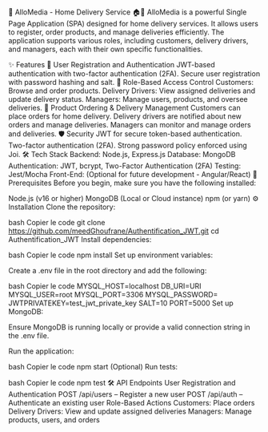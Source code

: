 🚀 AlloMedia - Home Delivery Service 🏠🚚
AlloMedia is a powerful Single Page Application (SPA) designed for home delivery services. It allows users to register, order products, and manage deliveries efficiently. The application supports various roles, including customers, delivery drivers, and managers, each with their own specific functionalities.

✨ Features
🔐 User Registration and Authentication
JWT-based authentication with two-factor authentication (2FA).
Secure user registration with password hashing and salt.
🛂 Role-Based Access Control
Customers: Browse and order products.
Delivery Drivers: View assigned deliveries and update delivery status.
Managers: Manage users, products, and oversee deliveries.
🛒 Product Ordering & Delivery Management
Customers can place orders for home delivery.
Delivery drivers are notified about new orders and manage deliveries.
Managers can monitor and manage orders and deliveries.
🛡️ Security
JWT for secure token-based authentication.
Two-factor authentication (2FA).
Strong password policy enforced using Joi.
🛠️ Tech Stack
Backend: Node.js, Express.js
Database: MongoDB
Authentication: JWT, bcrypt, Two-Factor Authentication (2FA)
Testing: Jest/Mocha
Front-End: (Optional for future development - Angular/React)
📝 Prerequisites
Before you begin, make sure you have the following installed:

Node.js (v16 or higher)
MongoDB (Local or Cloud instance)
npm (or yarn)
⚙️ Installation
Clone the repository:

bash
Copier le code
git clone https://github.com/meedGhoufrane/Authentification_JWT.git
cd Authentification_JWT
Install dependencies:

bash
Copier le code
npm install
Set up environment variables:

Create a .env file in the root directory and add the following:

bash
Copier le code
MYSQL_HOST=localhost
DB_URI=URI
MYSQL_USER=root
MYSQL_PORT=3306
MYSQL_PASSWORD=
JWTPRIVATEKEY=test_jwt_private_key
SALT=10
PORT=5000
Set up MongoDB:

Ensure MongoDB is running locally or provide a valid connection string in the .env file.

Run the application:

bash
Copier le code
npm start
(Optional) Run tests:

bash
Copier le code
npm test
🛠️ API Endpoints
User Registration and Authentication
POST /api/users – Register a new user
POST /api/auth – Authenticate an existing user
Role-Based Actions
Customers: Place orders
Delivery Drivers: View and update assigned deliveries
Managers: Manage products, users, and orders

